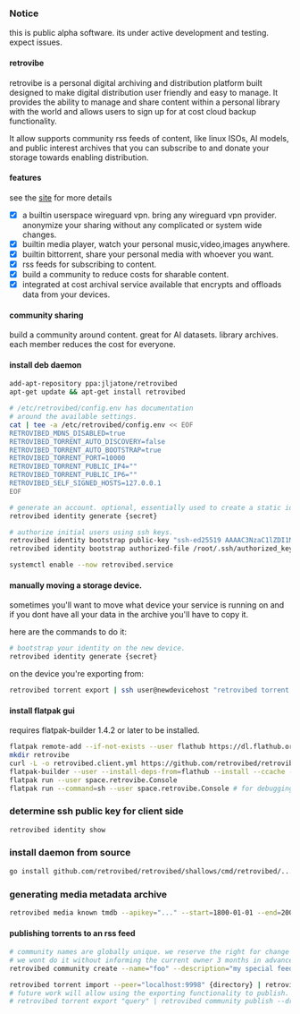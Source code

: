 ### Notice

this is public alpha software. its under active development and testing. expect issues.

#### retrovibe

retrovibe is a personal digital archiving and distribution platform built designed to make digital distribution
user friendly and easy to manage. It provides the ability to manage and share content within a personal library
with the world and allows users to sign up for at cost cloud backup functionality.

It allow supports community rss feeds of content, like linux ISOs, AI models, and public interest archives that you can subscribe
to and donate your storage towards enabling distribution.

#### features
see the [site](https://retrovibe.space) for more details
- [x] a builtin userspace wireguard vpn. bring any wireguard vpn provider. anonymize your sharing without any complicated or system wide changes.
- [x] builtin media player, watch your personal music,video,images anywhere.
- [x] builtin bittorrent, share your personal media with whoever you want.
- [x] rss feeds for subscribing to content.
- [x] build a community to reduce costs for sharable content.
- [x] integrated at cost archival service available that encrypts and offloads data from your devices.

#### community sharing

build a community around content. great for AI datasets. library archives. each member reduces the cost for everyone.


#### install deb daemon

```bash
add-apt-repository ppa:jljatone/retrovibed
apt-get update && apt-get install retrovibed

# /etc/retrovibed/config.env has documentation
# around the available settings.
cat | tee -a /etc/retrovibed/config.env << EOF
RETROVIBED_MDNS_DISABLED=true
RETROVIBED_TORRENT_AUTO_DISCOVERY=false
RETROVIBED_TORRENT_AUTO_BOOTSTRAP=true
RETROVIBED_TORRENT_PORT=10000
RETROVIBED_TORRENT_PUBLIC_IP4=""
RETROVIBED_TORRENT_PUBLIC_IP6=""
RETROVIBED_SELF_SIGNED_HOSTS=127.0.0.1
EOF

# generate an account. optional, essentially used to create a static id for your account.
retrovibed identity generate {secret}

# authorize initial users using ssh keys.
retrovibed identity bootstrap public-key "ssh-ed25519 AAAAC3NzaC1lZDI1NTE5AAAAIBEdpDo/fUPKK7OUuZ4VM6JeBJmyZ882tQYPBN6nQwIk"
retrovibed identity bootstrap authorized-file /root/.ssh/authorized_keys

systemctl enable --now retrovibed.service
```

#### manually moving a storage device.
sometimes you'll want to move what device your service is running on and if you dont have all your data in the archive you'll have to copy it.

here are the commands to do it:

```bash
# bootstrap your identity on the new device.
retrovibed identity generate {secret}
```

on the device you're exporting from:
```bash
retrovibed torrent export | ssh user@newdevicehost "retrovibed torrent import peer --peer='olddevicehost:port'"
```

#### install flatpak gui

requires flatpak-builder 1.4.2 or later to be installed.

```bash
flatpak remote-add --if-not-exists --user flathub https://dl.flathub.org/repo/flathub.flatpakrepo
mkdir retrovibe
curl -L -o retrovibed.client.yml https://github.com/retrovibed/retrovibed/releases/latest/download/flatpak.client.yml
flatpak-builder --user --install-deps-from=flathub --install --ccache --force-clean retrovibe retrovibed.client.yml
flatpak run --user space.retrovibe.Console
flatpak run --command=sh --user space.retrovibe.Console # for debugging the runtime
```

### determine ssh public key for client side

```bash
retrovibed identity show
```

### install daemon from source

```bash
go install github.com/retrovibed/retrovibed/shallows/cmd/retrovibed/...
```

### generating media metadata archive
```bash
retrovibed media known tmdb --apikey="..." --start=1800-01-01 --end=2000-12-31 | retrovibed media known archive --directory="." --pattern="retrovibed.media.archive.d"
```

#### publishing torrents to an rss feed
```bash
# community names are globally unique. we reserve the right for change owners if someone is found squatting on a well known entity.
# we wont do it without informing the current owner 3 months in advance.
retrovibed community create --name="foo" --description="my special feed"

retrovibed torrent import --peer="localhost:9998" {directory} | retrovibed community publish --dry-run foo
# future work will allow using the exporting functionality to publish. either torrents or media.
# retrovibed torrent export "query" | retrovibed community publish --dry-run foo
```